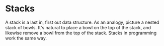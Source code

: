 # Stacks

A stack is a last in, first out data structure. As an analogy, picture a nested stack of bowls. It's natural to place a bowl on the top of the stack, and likewise remove a bowl from the top of the stack. Stacks in programming work the same way.
